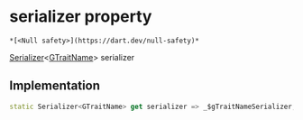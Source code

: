 


# serializer property




    *[<Null safety>](https://dart.dev/null-safety)*




[Serializer](https://pub.dev/documentation/built_value/8.1.4/serializer/Serializer-class.html)&lt;[GTraitName](../../third_party_yonomi_graphql_schema_schema.docs.schema.gql/GTraitName-class.md)> serializer
  







## Implementation

```dart
static Serializer<GTraitName> get serializer => _$gTraitNameSerializer;
```









